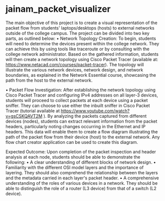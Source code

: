 # jainam_packet_visualizer
The main objective of this project is to create a visual representation of the packet flow from students' laptops/desktops (hosts) to external networks outside of the college campus. 
The project can be divided into two key parts, as outlined below:
•	Network Topology Creation: To begin, students will need to determine the devices present within the college network. They can achieve this by using tools like traceroute or by consulting with the college network administrator. Based on the gathered information, students will then create a network topology using Cisco Packet Tracer (available at: https://www.netacad.com/courses/packet-tracer). The topology will illustrate the various network devices, network design, and network boundaries, as explained in the Network Essential course, showcasing the path from the host to the external network.

•	Packet Flow Investigation: After establishing the network topology using Cisco Packet Tracer and configuring IPv4 addresses on all layer-3 devices, students will proceed to collect packets at each device using a packet sniffer. They can choose to use either the inbuilt sniffer in Cisco Packet Tracer (tutorial available at https://www.youtube.com/watch?v=gsCSKQAVT2M ). By analyzing the packets captured from different devices (nodes), students can extract relevant information from the packet headers, particularly noting changes occurring in the Ethernet and IP headers. This data will enable them to create a flow diagram illustrating the path of the packet flow from their device (host) to the external network. Any flow chart creator application can be used to create this diagram.


Expected Outcome:
Upon completion of the packet inspection and header analysis at each node, students should be able to demonstrate the following:
•	A clear understanding of different blocks of network design.
•	Familiarity with the different OSI model layers and the importance of layering. They should also comprehend the relationship between the layers and the metadata carried in each layer's packet header.
•	A comprehensive understanding of the roles of various devices in a network. They should be able to distinguish the role of a router (L3 device) from that of a switch (L2 device).
